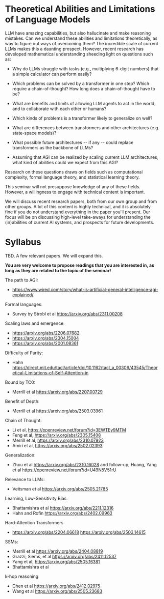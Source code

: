 # Theoretical Abilities and Limitations of Language Models

LLM have amazing capabilities, but also hallucinate and make reasoning mistakes. Can we understand these abilities and limitations theoretically, as way to figure out ways of overcoming them?
The incredible scale of current LLMs makes this a daunting prospect. However, recent research has developed mathematical understanding sheeding light on questions such as:

* Why do LLMs struggle with tasks (e.g., multiplying 6-digit numbers) that a simple calculator can perform easily? 

* Which problems can be solved by a transformer in one step? Which require a chain-of-thought? How long does a chain-of-thought have to be?

* What are benefits and limits of allowing LLM agents to act in the world, and to collaborate with each other or humans?

* Which kinds of problems is a transformer likely to generalize on well?

* What are differences between transformers and other architectures (e.g. state-space models)?

* What possible future architectures -- if any -- could replace transformers as the backbone of LLMs?

* Assuming that AGI can be realized by scaling current LLM architectures, what kind of abilities could we expect from this AGI?

Research on these questions draws on fields such as computational complexity, formal language theory, and statistical learning theory.

This seminar will not presuppose knowledge of any of these fields. However, a willingness to engage with technical content is important.

We will discuss recent research papers, both from our own group and from other groups. A lot of this content is highly technical, and it is absolutely fine if you do not understand everything in the paper you'll present. Our focus will be on discussing high-level take-aways for understanding the (in)abilities of current AI systems, and prospects for future developments.

# Syllabus

TBD. A few relevant papers. We will expand this.

**You are very welcome to propose readings that you are interested in, as long as they are related to the topic of the seminar!**

The path to AGI:
* https://www.wired.com/story/what-is-artificial-general-intelligence-agi-explained/

Formal languages:

* Survey by Strobl et al https://arxiv.org/abs/2311.00208

Scaling laws and emergence:

* https://arxiv.org/abs/2206.07682
* https://arxiv.org/abs/2304.15004
* https://arxiv.org/abs/2001.08361

Difficulty of Parity:

* Hahn https://direct.mit.edu/tacl/article/doi/10.1162/tacl_a_00306/43545/Theoretical-Limitations-of-Self-Attention-in

Bound by TC0:

* Merrill et al https://arxiv.org/abs/2207.00729

Benefit of Depth:

* Merrill et al https://arxiv.org/abs/2503.03961

Chain of Thought:

* Li et al, https://openreview.net/forum?id=3EWTEy9MTM
* Feng et al, https://arxiv.org/abs/2305.15408
* Merrill et al, https://arxiv.org/abs/2310.07923
* Amiri et al, https://arxiv.org/abs/2502.02393

Generalization:

* Zhou et al https://arxiv.org/abs/2310.16028 and follow-up, Huang, Yang et al https://openreview.net/forum?id=U49N5V51rU

Relevance to LLMs:

* Veitsman et al https://arxiv.org/abs/2505.21785

Learning, Low-Sensitivity Bias:

* Bhattamishra et al https://arxiv.org/abs/2211.12316
* Hahn and Rofin https://arxiv.org/abs/2402.09963

Hard-Attention Transformers

*  https://arxiv.org/abs/2204.06618 https://arxiv.org/abs/2503.14615

SSMs:

* Merrill et al https://arxiv.org/abs/2404.08819
* Grazzi, Siems, et al https://arxiv.org/abs/2411.12537
* Yang et al, https://arxiv.org/abs/2505.16381
*  Bhattamishra et al

k-hop reasoning:

* Chen et al https://arxiv.org/abs/2412.02975
* Wang et al https://arxiv.org/abs/2505.23683
